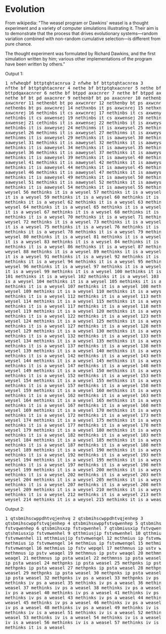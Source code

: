 # Evolution

From wikipedia: "The weasel program or Dawkins' weasel is a thought experiment and a variety 
of computer simulations illustrating it. Their aim is to demonstrate that the process that drives 
evolutionary systems—random variation combined with non-random cumulative selection—is different from pure chance.

The thought experiment was formulated by Richard Dawkins, and the first simulation written
by him; various other implementations of the program have been written by others."

Output 1:<pre>1 nfwheqbf bttptqhtacnrua
 2 nfwhe bf bttptqhtacnrea
 3 nfthe bf bttptqhtacnrer
 4 nethe bf bttptqhxacnrer
 5 nethe bf bttpdqaxacnrer
 6 nethe bf btppd axacnrer
 7 nethe bf btppd axacnrer
 8 nethe bf bt pd axacnrer
 9 nethenbf bt po axacnrer
10 nethenbt bt po axwcnrer
11 nethenbt bt po axwcnrer
12 nethenby bt ps axwcnrer
13 nethenbs bt ps axwcnrej
14 nethxnbs it ps axwcnrej
15 nethxnbs it ps axwcnrej
16 nethinbs it cs axwcnrej
17 nethinbs it cs axwenyej
18 nethinbs it cs axwensej
19 nethinbs it cs axwensej
20 nethinbs it cs axwensej
21 cethinbs it is axwensej
22 methinbs it is axweysej
23 methinbs it is axweysej
24 methinms it is axweysel
25 methinms it is axweysel
26 methinms it is axweysel
27 methinms it is axweysel
28 methinms it is axweysel
29 methinks it is aaweysel
30 methinks it is aaweysel
31 methinks it is aaweysel
32 methinks it is aaweysel
33 methinks it is aaweysel
34 methinks it is aaweysel
35 methinks it is aaweysel
36 methinks it is aaweysel
37 methinks it is aaweysel
38 methinks it is aaweysel
39 methinks it is aaweysel
40 methinks it is aaweysel
41 methinks it is aaweysel
42 methinks it is aaweysel
43 methinks it is aaweysel
44 methinks it is aaweysel
45 methinks it is aaweysel
46 methinks it is aaweysel
47 methinks it is aaweysel
48 methinks it is aaweysel
49 methinks it is aaweysel
50 methinks it is aaweysel
51 methinks it is aaweysel
52 methinks it is aaweysel
53 methinks it is aaweysel
54 methinks it is aaweysel
55 methinks it is a weysel
56 methinks it is a weysel
57 methinks it is a weysel
58 methinks it is a weysel
59 methinks it is a weysel
60 methinks it is a weysel
61 methinks it is a weysel
62 methinks it is a weysel
63 methinks it is a weysel
64 methinks it is a weysel
65 methinks it is a weysel
66 methinks it is a weysel
67 methinks it is a weysel
68 methinks it is a weysel
69 methinks it is a weysel
70 methinks it is a weysel
71 methinks it is a weysel
72 methinks it is a weysel
73 methinks it is a weysel
74 methinks it is a weysel
75 methinks it is a weysel
76 methinks it is a weysel
77 methinks it is a weysel
78 methinks it is a weysel
79 methinks it is a weysel
80 methinks it is a weysel
81 methinks it is a weysel
82 methinks it is a weysel
83 methinks it is a weysel
84 methinks it is a weysel
85 methinks it is a weysel
86 methinks it is a weysel
87 methinks it is a weysel
88 methinks it is a weysel
89 methinks it is a weysel
90 methinks it is a weysel
91 methinks it is a weysel
92 methinks it is a weysel
93 methinks it is a weysel
94 methinks it is a weysel
95 methinks it is a weysel
96 methinks it is a weysel
97 methinks it is a weysel
98 methinks it is a weysel
99 methinks it is a weysel
100 methinks it is a weysel
101 methinks it is a weysel
102 methinks it is a weysel
103 methinks it is a weysel
104 methinks it is a weysel
105 methinks it is a weysel
106 methinks it is a weysel
107 methinks it is a weysel
108 methinks it is a weysel
109 methinks it is a weysel
110 methinks it is a weysel
111 methinks it is a weysel
112 methinks it is a weysel
113 methinks it is a weysel
114 methinks it is a weysel
115 methinks it is a weysel
116 methinks it is a weysel
117 methinks it is a weysel
118 methinks it is a weysel
119 methinks it is a weysel
120 methinks it is a weysel
121 methinks it is a weysel
122 methinks it is a weysel
123 methinks it is a weysel
124 methinks it is a weysel
125 methinks it is a weysel
126 methinks it is a weysel
127 methinks it is a weysel
128 methinks it is a weysel
129 methinks it is a weysel
130 methinks it is a weysel
131 methinks it is a weysel
132 methinks it is a weysel
133 methinks it is a weysel
134 methinks it is a weysel
135 methinks it is a weysel
136 methinks it is a weysel
137 methinks it is a weysel
138 methinks it is a weysel
139 methinks it is a weysel
140 methinks it is a weysel
141 methinks it is a weysel
142 methinks it is a weysel
143 methinks it is a weysel
144 methinks it is a weysel
145 methinks it is a weysel
146 methinks it is a weysel
147 methinks it is a weysel
148 methinks it is a weysel
149 methinks it is a weysel
150 methinks it is a weysel
151 methinks it is a weysel
152 methinks it is a weysel
153 methinks it is a weysel
154 methinks it is a weysel
155 methinks it is a weysel
156 methinks it is a weysel
157 methinks it is a weysel
158 methinks it is a weysel
159 methinks it is a weysel
160 methinks it is a weysel
161 methinks it is a weysel
162 methinks it is a weysel
163 methinks it is a weysel
164 methinks it is a weysel
165 methinks it is a weysel
166 methinks it is a weysel
167 methinks it is a weysel
168 methinks it is a weysel
169 methinks it is a weysel
170 methinks it is a weysel
171 methinks it is a weysel
172 methinks it is a weysel
173 methinks it is a weysel
174 methinks it is a weysel
175 methinks it is a weysel
176 methinks it is a weysel
177 methinks it is a weysel
178 methinks it is a weysel
179 methinks it is a weysel
180 methinks it is a weysel
181 methinks it is a weysel
182 methinks it is a weysel
183 methinks it is a weysel
184 methinks it is a weysel
185 methinks it is a weysel
186 methinks it is a weysel
187 methinks it is a weysel
188 methinks it is a weysel
189 methinks it is a weysel
190 methinks it is a weysel
191 methinks it is a weysel
192 methinks it is a weysel
193 methinks it is a weysel
194 methinks it is a weysel
195 methinks it is a weysel
196 methinks it is a weysel
197 methinks it is a weysel
198 methinks it is a weysel
199 methinks it is a weysel
200 methinks it is a weysel
201 methinks it is a weysel
202 methinks it is a weysel
203 methinks it is a weysel
204 methinks it is a weysel
205 methinks it is a weysel
206 methinks it is a weysel
207 methinks it is a weysel
208 methinks it is a weysel
209 methinks it is a weysel
210 methinks it is a weysel
211 methinks it is a weysel
212 methinks it is a weysel
213 methinks it is a weysel
214 methinks it is a weysel
215 methinks it is a weasel</pre>

Output 2:<pre>1 qtsbmihscwppdhtvqjenhvq
 2 qtsbmihscwppdhtvqjenhep
 3 qtsbmihscwppfstvqjenhep
 4 qtsbmihsxwppfstvqwenhep
 5 qtsbmihsxwp fstvqwenhep
 6 qtsbmihsxzp fstvqwenhel
 7 qtsbmiusxip fstvqwenhel
 8 qtshmiusxip fstvmwenhel
 9 qtthmiusjip fstvmwenhel
10 qtthmiusjip fstvmwenhel
11 mtthmiusjip fstvmwenqel
12 mcthmius ip fstvmwenqel
13 methmius ip fstvmwenqel
14 methmius ip fstvmwenqel
15 methmius ip fstvmwenqel
16 methmius ip fstv wepqel
17 methmnus ip ustv wepqel
18 methmnus ip pstv weaqel
19 methmnus ip pstv weaqel
20 methmnus ip pstv weaqel
21 methmnus ip psta weaiel
22 methmnss ip psta weasel
23 methpnks ip psta weasel
24 methpnks ip psta weasel
25 methpnks ip psta weasel
26 methpnks ip psta weasel
27 methpnks ip psta weasel
28 methpnks ip psta weasel
29 methpnks ip psta weasel
30 methpnks ip psta weasel
31 methpnks ip psta weasel
32 methpnks iv ps a weasel
33 methpnks iv ps a weasel
34 methinks iv ps a weasel
35 methinks iv ps a weasel
36 methinks iv ps a weasel
37 methinks iv ps a weasel
38 methinks iv ps a weasel
39 methinks iv ps a weasel
40 methinks iv ps a weasel
41 methinks iv ps a weasel
42 methinks iv ps a weasel
43 methinks iv ps a weasel
44 methinks iv ps a weasel
45 methinks iv ps a weasel
46 methinks iv ps a weasel
47 methinks iv ps a weasel
48 methinks iv ps a weasel
49 methinks iv is a weasel
50 methinks iv is a weasel
51 methinks iv is a weasel
52 methinks iv is a weasel
53 methinks iv is a weasel
54 methinks iv is a weasel
55 methinks iv is a weasel
56 methinks iv is a weasel
57 methinks iv is a weasel
58 methinks it is a weasel</pre>
